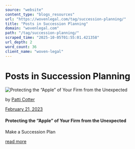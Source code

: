 ```yaml
---
source: "website"
content_type: "blogs_resources"
url: "https://wovenlegal.com/tag/succession-planning/"
title: "Posts in Succession Planning"
domain: "wovenlegal.com"
path: "/tag/succession-planning/"
scraped_time: "2025-10-05T01:55:01.421358"
url_depth: 2
word_count: 36
client_name: "woven-legal"
---
```


# Posts in Succession Planning

![Protecting the “Apple” of Your Firm from the Unexpected](https://wovenlegal.com/wp-content/uploads/2023/02/shutterstock_750273304.jpg)

by [Patti Cotter](https://wovenlegal.com/author/patti-cotter/)

[February 21, 2023](https://wovenlegal.com/2023/02/21/)

#### Protecting the “Apple” of Your Firm from the Unexpected

Make a Succession Plan

[read more](https://wovenlegal.com/succession-plan-for-the-unexpected/)